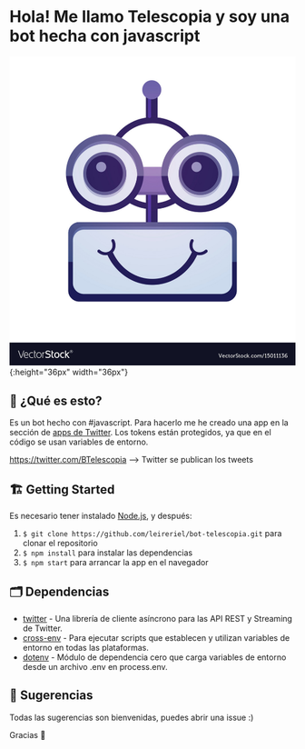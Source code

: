 # Hola! Me llamo Telescopia y soy una bot hecha con javascript

![Telescopia](images/bot_Telescopia.jpg){:height="36px" width="36px"}

## 🤖 ¿Qué es esto?
Es un bot hecho con #javascript. Para hacerlo me he creado una app en la sección de [apps de Twitter](https://developer.twitter.com/). Los tokens están protegidos, ya que en el código se usan variables de entorno.

https://twitter.com/BTelescopia --> Twitter se publican los tweets

## 🏗 Getting Started
Es necesario tener instalado [Node.js](https://nodejs.org/), y después:
1. `$ git clone https://github.com/leireriel/bot-telescopia.git` para clonar el repositorio
2. `$ npm install` para instalar las dependencias
3. `$ npm start` para arrancar la app en el navegador

## 🗂 Dependencias
* [twitter](https://www.npmjs.com/package/twitter) - Una librería de cliente asíncrono para las API REST y Streaming de Twitter.
* [cross-env](https://www.npmjs.com/package/cross-env) - Para ejecutar scripts que establecen y utilizan variables de entorno en todas las plataformas.
* [dotenv](https://www.npmjs.com/package/dotenv) - Módulo de dependencia cero que carga variables de entorno desde un archivo .env en process.env.

## 🙌 Sugerencias
Todas las sugerencias son bienvenidas, puedes abrir una issue :)

Gracias 💙
